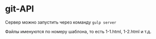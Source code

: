 # git-API

Сервер можно запустить через команду
```gulp server```

Файлы именуются по номеру шаблона, то есть 1-1.html, 1-2.html и т.д.
